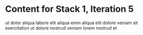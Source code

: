 # Content for Stack 1, Iteration 5
ut dolor aliqua labore elit aliqua enim aliqua elit dolore veniam sit exercitation ut dolore nostrud veniam lorem nostrud et 
